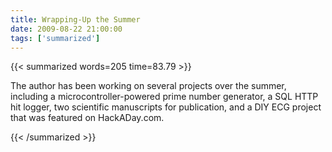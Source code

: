 ```yaml
---
title: Wrapping-Up the Summer
date: 2009-08-22 21:00:00
tags: ['summarized']
---
```


{{< summarized words=205 time=83.79 >}}

The author has been working on several projects over the summer, including a microcontroller-powered prime number generator, a SQL HTTP hit logger, two scientific manuscripts for publication, and a DIY ECG project that was featured on HackADay.com.

{{< /summarized >}}